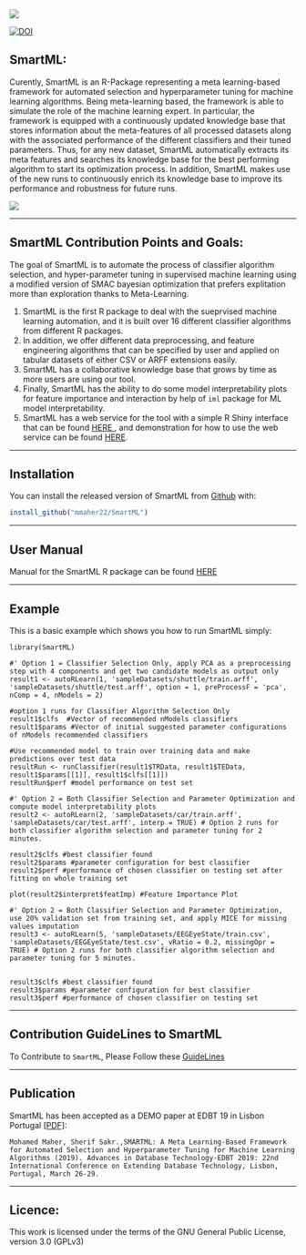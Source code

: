 <img src = "https://bigdata.cs.ut.ee/smartml/images/banner.png">


[![DOI](http://joss.theoj.org/papers/10.21105/joss.00786/status.svg)](https://doi.org/10.5441/002/edbt.2019.54)


## SmartML: 
Curently, SmartML is an R-Package representing a meta learning-based framework for automated selection and hyperparameter tuning for machine learning algorithms. Being meta-learning based, the framework is able to simulate the role of the machine learning expert. In particular, the framework is equipped with a continuously updated knowledge base that stores information about the meta-features of all processed datasets along with the associated performance of the different classifiers and their tuned parameters. Thus, for any new dataset, SmartML automatically extracts its meta features and searches its knowledge base for the best performing algorithm to start its optimization process. In addition, SmartML makes use of the new runs to continuously enrich its knowledge base to improve its performance and robustness for future runs.

<img src = "https://bigdata.cs.ut.ee/smartml/images/arch.jpg">

---
## SmartML Contribution Points and Goals:

The goal of SmartML is to automate the process of classifier algorithm selection, and hyper-parameter tuning in supervised machine learning using a modified version of SMAC bayesian optimization that prefers explitation more than exploration thanks to Meta-Learning. 
1. SmartML is the first R package to deal with the sueprvised machine learning automation, and it is built over 16 different classifier algorithms from different R packages. <br>
2. In addition, we offer different data preprocessing, and feature engineering algorithms that can be specified by user and applied on tabular datasets of either CSV or ARFF extensions easily.
3. SmartML has a collaborative knowledge base that grows by time as more users are using our tool.
4. Finally, SmartML has the ability to do some model interpretability plots for feature importance and interaction by help of ```iml``` package for ML model interpretability.
5. SmartML has a web service for the tool with a simple R Shiny interface that can be found <a href = "https://bigdata.cs.ut.ee/smartml/index.html"> HERE </a>, and demonstration for how to use the web service can be found <a href="https://www.youtube.com/watch?v=m5sbV1P8oqU">HERE</a>.

---
## Installation

You can install the released version of SmartML from [Github](https://github.com/mmaher22/SmartML) with:

``` r
install_github("mmaher22/SmartML")
```

---
## User Manual

Manual for the SmartML R package can be found <a href = "https://github.com/mmaher22/Auto-Machine-Learning/blob/master/manual.pdf"> HERE </a>

---
## Example

This is a basic example which shows you how to run SmartML simply:

```{r}
library(SmartML)
```

```{r}
#' Option 1 = Classifier Selection Only, apply PCA as a preprocessing step with 4 components and get two candidate models as output only
result1 <- autoRLearn(1, 'sampleDatasets/shuttle/train.arff', 'sampleDatasets/shuttle/test.arff', option = 1, preProcessF = 'pca', nComp = 4, nModels = 2) 

#option 1 runs for Classifier Algorithm Selection Only
result1$clfs  #Vector of recommended nModels classifiers
result1$params #Vector of initial suggested parameter configurations of nModels recommended classifiers

#Use recommended model to train over training data and make predictions over test data
resultRun <- runClassifier(result1$TRData, result1$TEData, result1$params[[1]], result1$clfs[[1]])
resultRun$perf #model performance on test set
```

```{r}
#' Option 2 = Both Classifier Selection and Parameter Optimization and compute model interpretability plots
result2 <- autoRLearn(2, 'sampleDatasets/car/train.arff', 'sampleDatasets/car/test.arff', interp = TRUE) # Option 2 runs for both classifier algorithm selection and parameter tuning for 2 minutes.

result2$clfs #best classifier found
result2$params #parameter configuration for best classifier
result2$perf #performance of chosen classifier on testing set after fitting on whole training set
```

```{r}
plot(result2$interpret$featImp) #Feature Importance Plot
```

```{r}
#' Option 2 = Both Classifier Selection and Parameter Optimization, use 20% validation set from training set, and apply MICE for missing values imputation
result3 <- autoRLearn(5, 'sampleDatasets/EEGEyeState/train.csv', 'sampleDatasets/EEGEyeState/test.csv', vRatio = 0.2, missingOpr = TRUE) # Option 2 runs for both classifier algorithm selection and parameter tuning for 5 minutes.


result3$clfs #best classifier found
result3$params #parameter configuration for best classifier
result3$perf #performance of chosen classifier on testing set
```

---
## Contribution GuideLines to SmartML
To Contribute to `SmartML`, Please Follow these <a href = "https://github.com/mmaher22/SmartML/blob/master/CONTRIBUTE.md"> GuideLines </a>

---
## Publication

SmartML has been accepted as a DEMO paper at EDBT 19 in Lisbon Portugal <a href = "http://openproceedings.org/2019/conf/edbt/EDBT19_paper_235.pdf">[PDF]</a>:
```
Mohamed Maher, Sherif Sakr.,SMARTML: A Meta Learning-Based Framework for Automated Selection and Hyperparameter Tuning for Machine Learning Algorithms (2019). Advances in Database Technology-EDBT 2019: 22nd International Conference on Extending Database Technology, Lisbon, Portugal, March 26-29.
```

---
## Licence:
This work is licensed under the terms of the GNU General Public License, version 3.0 (GPLv3)
